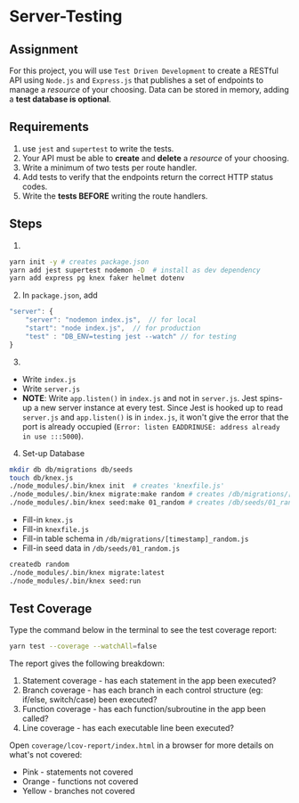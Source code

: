 # Server-Testing

## Assignment

For this project, you will use `Test Driven Development` to create a RESTful API using `Node.js` and `Express.js` that publishes a set of endpoints to manage a _resource_ of your choosing. Data can be stored in memory, adding a **test database is optional**.

## Requirements

1.  use `jest` and `supertest` to write the tests.
1.  Your API must be able to **create** and **delete** a _resource_ of your choosing.
1.  Write a minimum of two tests per route handler.
1.  Add tests to verify that the endpoints return the correct HTTP status codes.
1.  Write the **tests BEFORE** writing the route handlers.

## Steps

1.

```bash
yarn init -y # creates package.json
yarn add jest supertest nodemon -D  # install as dev dependency
yarn add express pg knex faker helmet dotenv
```

2. In `package.json`, add

```js
"server": {
    "server": "nodemon index.js",  // for local
    "start": "node index.js",  // for production
    "test" : "DB_ENV=testing jest --watch" // for testing
}
```

3.

- Write `index.js`
- Write `server.js`
- **NOTE**: Write `app.listen()` in `index.js` and not in `server.js`. Jest spins-up a new server instance at every test. Since Jest is hooked up to read `server.js` and `app.listen()` is in `index.js`, it won't give the error that the port is already occupied (`Error: listen EADDRINUSE: address already in use :::5000`).

4. Set-up Database

```bash
mkdir db db/migrations db/seeds
touch db/knex.js
./node_modules/.bin/knex init  # creates 'knexfile.js'
./node_modules/.bin/knex migrate:make random # creates /db/migrations/[timestamp]_random.js
./node_modules/.bin/knex seed:make 01_random # creates /db/seeds/01_random.js
```

- Fill-in `knex.js`
- Fill-in `knexfile.js`
- Fill-in table schema in `/db/migrations/[timestamp]_random.js`
- Fill-in seed data in `/db/seeds/01_random.js`

```bash
createdb random
./node_modules/.bin/knex migrate:latest
./node_modules/.bin/knex seed:run
```

## Test Coverage

Type the command below in the terminal to see the test coverage report:

```bash
yarn test --coverage --watchAll=false
```

The report gives the following breakdown:

1. Statement coverage - has each statement in the app been executed?
1. Branch coverage - has each branch in each control structure (eg: if/else, switch/case) been executed?
1. Function coverage - has each function/subroutine in the app been called?
1. Line coverage - has each executable line been executed?

Open `coverage/lcov-report/index.html` in a browser for more details on what's not covered:
- Pink - statements not covered
- Orange - functions not covered
- Yellow - branches not covered